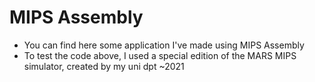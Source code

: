 # MIPS Assembly
* You can find here some application I've made using MIPS Assembly
*  To test the code above, I used a special edition of the MARS MIPS simulator, created by my uni dpt
~2021
